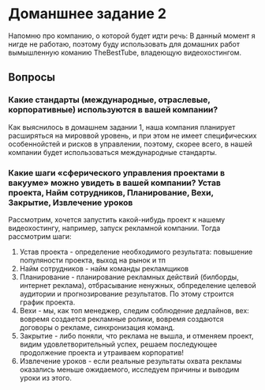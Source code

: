# Доманшнее задание 2

Напомню про компанию, о которой будет идти речь: В данный момент я нигде не работаю, поэтому буду использовать для домашних работ вымышленную команию TheBestTube, владеющую видеохостингом.

## Вопросы

### Какие стандарты (международные, отраслевые, корпоративные) используются в вашей компании?

Как выяснилось в домашнем задании 1, наша компания планирует расширяться на мироввой уровень, и при этом не имеет специфических особеннойстей и рисков в управлении, поэтому, скорее всего, в нашей компании будет использоваться международные стандарты.

### Какие шаги «сферического управления проектами в вакууме» можно увидеть в вашей компании? Устав проекта, Найм сотрудников, Планирование, Вехи, Закрытие, Извлечение уроков

Рассмотрим, хочется запустить какой-нибудь проект к нашему видеохостингу, например, запуск рекламной компании. Тогда рассмотрим шаги:

1. Устав проекта - определение необходимого результата: повышение популяности проекта, выход на рынок и тп
1. Найм сотрудников - найм команды рекламщиков
1. Планирование - планирование рекламных действий (билборды, интернет реклама), отбрасывание ненужных, обпределение целевой аудитории и прогнозирование результатов. По этому строится график проекта.
1. Вехи - мы, как топ менеджер, следим соблюдение дедлайнов, вех: вовремя создается рекламные ролики, вовремя создаются договоры о рекламе, синхронизация команд.
1. Закрытие - либо поняли, что реклама не вышла, и отменяем проект, видим удовлетворительный успех, решаем последующее продолжение проекта и утраиваем корпоратив!
1. Извлечение уроков - если реальные результаты охвата рекламы оказались меньше ожидаемого, исследуем причины и выводим уроки из этого.
